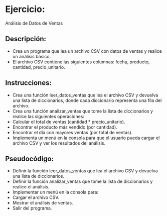 # Ejercicio: 

Análisis de Datos de Ventas

## Descripción: 

* Crea un programa que lea un archivo CSV con datos de ventas y realice un análisis básico. 
* El archivo CSV contiene las siguientes columnas: fecha, producto, cantidad, precio_unitario.

## Instrucciones:

* Crea una función leer_datos_ventas que lea el archivo CSV y devuelva una lista de diccionarios, donde cada diccionario representa una fila del archivo.
* Crea una función analizar_ventas que tome la lista de diccionarios y realice las siguientes operaciones:
* Calcular el total de ventas (cantidad * precio_unitario).
* Encontrar el producto más vendido (por cantidad).
* Encontrar el día con mayores ventas (por total de ventas).
* Implementa un menú en la consola para que el usuario pueda cargar el archivo CSV y ver los resultados del análisis.

## Pseudocódigo:

* Definir la función leer_datos_ventas que lea el archivo CSV y devuelva una lista de diccionarios.
* Definir la función analizar_ventas que tome la lista de diccionarios y realice el análisis.
* Implementar un menú en la consola para:
* Cargar el archivo CSV.
* Mostrar el análisis de ventas.
* Salir del programa.